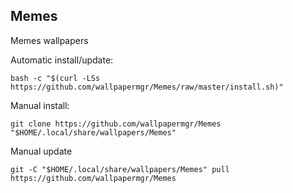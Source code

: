 ## Memes
  
Memes wallpapers  
  
Automatic install/update:
  
```shell
bash -c "$(curl -LSs https://github.com/wallpapermgr/Memes/raw/master/install.sh)"
```
  
Manual install:
  
```shell
git clone https://github.com/wallpapermgr/Memes "$HOME/.local/share/wallpapers/Memes"
```
  
Manual update
  
```shell
git -C "$HOME/.local/share/wallpapers/Memes" pull https://github.com/wallpapermgr/Memes  
```
